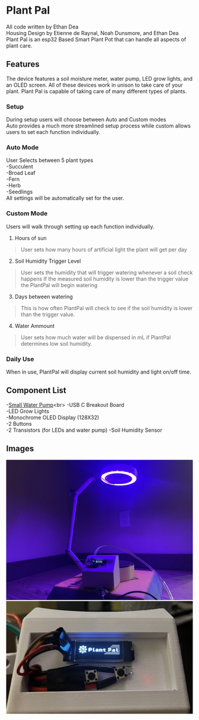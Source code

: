 # Plant Pal
All code written by Ethan Dea<br>
Housing Design by Etienne de Raynal, Noah Dunsmore, and Ethan Dea<br>
Plant Pal is an esp32 Based Smart Plant Pot that can handle all aspects of plant care.<br>

## Features

The device features a soil moisture meter, water pump, LED grow lights, and an OLED screen. All of these devices work in unison to take care of your plant. Plant Pal is capable of taking care of many different types of plants.

### Setup
During setup users will choose between Auto and Custom modes<br>
Auto provides a much more streamlined setup process while custom allows users to set each function individually. 
### Auto Mode
User Selects between 5 plant types<br>
-Succulent<br>
-Broad Leaf<br>
-Fern<br>
-Herb<br>
-Seedlings<br>
All settings will be automatically set for the user.

### Custom Mode
Users will walk through setting up each function individually.<br>
1. Hours of sun<br>
> User sets how many hours of artificial light the plant will get per day<br>
2. Soil Humidity Trigger Level<br>
> User sets the humidity that will trigger watering whenever a soil check happens
> If the measured soil humidity is lower than the trigger value the PlantPal will begin watering
3. Days between watering<br>
> This is how often PlantPal will check to see if the soil humidity is lower than the trigger value.
4. Water Ammount<br>
>User sets how much water will be dispensed in mL if PlantPal determines low soil humidity.

### Daily Use
When in use, PlantPal will display current soil humidity and light on/off time.


## Component List

-[Small Water Pump]([https://pip.pypa.io/en/stable/](https://ae01.alicdn.com/kf/S13d096682cce42adb18643b46f7653ebq.jpg_640x640Q90.jpg_.webp)https://ae01.alicdn.com/kf/S13d096682cce42adb18643b46f7653ebq.jpg_640x640Q90.jpg_.webp)<br>
-USB C Breakout Board<br>
-LED Grow Lights<br>
-Monochrome OLED Display (128X32)<br>
-2 Buttons<br>
-2 Transistors (for LEDs and water pump)<be>
-Soil Humidity Sensor<br>

## Images
![Images2](https://github.com/deaboss/PlantPal/blob/main/IMG_9289.JPG)
![Image1](https://github.com/deaboss/PlantPal/blob/main/20230605_064401524_iOS.jpg)
